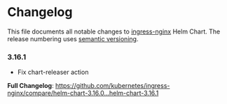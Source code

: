 <!-- SPDX-License-Identifier: Apache-2.0 -->

# Changelog

This file documents all notable changes to [ingress-nginx](https://github.com/kubernetes/ingress-nginx) Helm Chart. The release numbering uses [semantic versioning](http://semver.org).

### 3.16.1

* Fix chart-releaser action

**Full Changelog**: https://github.com/kubernetes/ingress-nginx/compare/helm-chart-3.16.0...helm-chart-3.16.1
